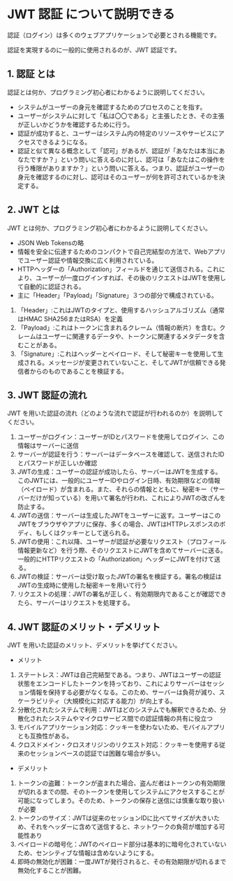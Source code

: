 # JWT 認証 について説明できる

認証（ログイン）は多くのウェブアプリケーションで必要とされる機能です。

認証を実現するのに一般的に使用されるのが、JWT 認証です。

## 1. 認証 とは

認証とは何か、プログラミング初心者にわかるように説明してください。

- システムがユーザーの身元を確認するためのプロセスのことを指す。
- ユーザーがシステムに対して「私は〇〇である」と主張したとき、その主張が正しいかどうかを確認するために行う。
- 認証が成功すると、ユーザーはシステム内の特定のリソースやサービスにアクセスできるようになる。
- 認証と似て異なる概念として「認可」があるが、認証が「あなたは本当にあなたですか？」という問いに答えるのに対し、認可は「あなたはこの操作を行う権限がありますか？」という問いに答える。つまり、認証がユーザーの身元を確認するのに対し、認可はそのユーザーが何を許可されているかを決定する。

## 2. JWT とは

JWT とは何か、プログラミング初心者にわかるように説明してください。
- JSON Web Tokensの略
- 情報を安全に伝達するためのコンパクトで自己完結型の方法で、Webアプリでユーザー認証や情報交換に広く利用されている。
- HTTPヘッダーの「Authorization」フィールドを通じて送信される。これにより、ユーザーが一度ログインすれば、その後のリクエストはJWTを使用して自動的に認証される。
- 主に「Header」「Payload」「Signature」３つの部分で構成されている。
1. 「Header」:これはJWTのタイプと、使用するハッシュアルゴリズム（通常はHMAC SHA256またはRSA）を定義
2. 「Payload」:これはトークンに含まれるクレーム（情報の断片）を含む。クレームはユーザーに関連するデータや、トークンに関連するメタデータを含むことがある。
3. 「Signature」:これはヘッダーとペイロード、そして秘密キーを使用して生成される。メッセージが変更されていないこと、そしてJWTが信頼できる発信者からのものであることを検証する。


## 3. JWT 認証の流れ

JWT を用いた認証の流れ（どのような流れで認証が行われるのか）を説明してください。
1. ユーザーがログイン：ユーザーがIDとパスワードを使用してログイン、この情報はサーバーに送信
2. サーバーが認証を行う：サーバーはデータベースを確認して、送信されたIDとパスワードが正しいか確認
3. JWTの生成：ユーザーの認証が成功したら、サーバーはJWTを生成する。このJWTには、一般的にユーザーIDやログイン日時、有効期限などの情報（ペイロード）が含まれる。また、それらの情報とともに、秘密キー（サーバーだけが知っている）を用いて署名が行われ、これによりJWTの改ざんを防止する。
4. JWTの送信：サーバーは生成したJWTをユーザーに返す。ユーザーはこのJWTをブラウザやアプリに保存、多くの場合、JWTはHTTPレスポンスのボディ、もしくはクッキーとして送られる。
5. JWTの使用：これ以降、ユーザーが認証が必要なリクエスト（プロフィール情報更新など）を行う際、そのリクエストにJWTを含めてサーバーに送る。一般的にHTTPリクエストの「Authorization」ヘッダーにJWTを付けて送る。
6. JWTの検証：サーバーは受け取ったJWTの署名を検証する。署名の検証はJWTの生成時に使用した秘密キーを用いて行う
7. リクエストの処理：JWTの署名が正しく、有効期限内であることが確認できたら、サーバーはリクエストを処理する。

## 4. JWT 認証のメリット・デメリット

JWT を用いた認証のメリット、デメリットを挙げてください。

- メリット
1. ステートレス：JWTは自己完結型である。つまり、JWTはユーザーの認証状態をエンコードしたトークンを持っており、これによりサーバーはセッション情報を保持する必要がなくなる。このため、サーバーは負荷が減り、スケーラビリティ（大規模化に対応する能力）が向上する。
2. 分散化されたシステムで利用：JWTはどのシステムでも解釈できるため、分散化されたシステムやマイクロサービス間での認証情報の共有に役立つ
3. モバイルアプリケーション対応：クッキーを使わないため、モバイルアプリとも互換性がある。
4. クロスドメイン・クロスオリジンのリクエスト対応：クッキーを使用する従来のセッションベースの認証では困難な場合が多い。

- デメリット
1. トークンの盗難：トークンが盗まれた場合、盗んだ者はトークンの有効期限が切れるまでの間、そのトークンを使用してシステムにアクセスすることが可能になってしまう。そのため、トークンの保存と送信には慎重な取り扱いが必要
2. トークンのサイズ：JWTは従来のセッションIDに比べてサイズが大きいため、それをヘッダーに含めて送信すると、ネットワークの負荷が増加する可能性あり
3. ペイロードの暗号化：JWTのペイロード部分は基本的に暗号化されていないため、センシティブな情報は含めないようにする。
4. 即時の無効化が困難：一度JWTが発行されると、その有効期限が切れるまで無効化することが困難。
